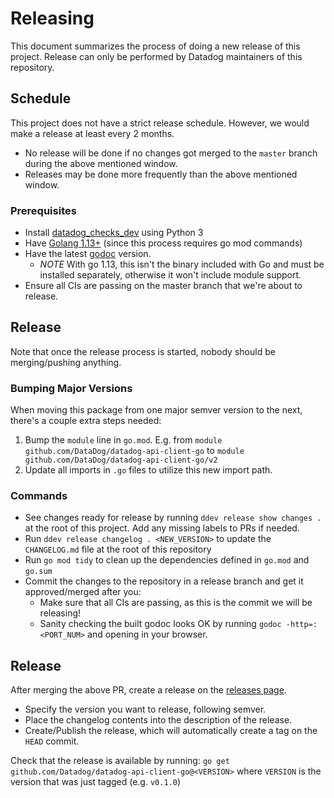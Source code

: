 # Releasing

This document summarizes the process of doing a new release of this project.
Release can only be performed by Datadog maintainers of this repository.

## Schedule
This project does not have a strict release schedule. However, we would make a release at least every 2 months.
  - No release will be done if no changes got merged to the `master` branch during the above mentioned window.
  - Releases may be done more frequently than the above mentioned window.

### Prerequisites
- Install [datadog_checks_dev](https://datadog-checks-base.readthedocs.io/en/latest/datadog_checks_dev.cli.html#installation) using Python 3
- Have [Golang 1.13+](https://golang.org/doc/install) (since this process requires go mod commands)
- Have the latest [godoc](https://github.com/golang/tools/tree/master/godoc) version.
    - *NOTE* With go 1.13, this isn't the binary included with Go and must be installed separately, otherwise it won't include module support.
- Ensure all CIs are passing on the master branch that we're about to release. 

## Release
Note that once the release process is started, nobody should be merging/pushing anything.

### Bumping Major Versions
When moving this package from one major semver version to the next, there's a couple extra steps needed:
1) Bump the `module` line in `go.mod`. E.g. from `module github.com/DataDog/datadog-api-client-go` to `module github.com/DataDog/datadog-api-client-go/v2`
2) Update all imports in `.go` files to utilize this new import path. 

### Commands

- See changes ready for release by running `ddev release show changes .` at the root of this project. Add any missing labels to PRs if needed.
- Run `ddev release changelog . <NEW_VERSION>` to update the `CHANGELOG.md` file at the root of this repository
- Run `go mod tidy` to clean up the dependencies defined in `go.mod` and `go.sum`
- Commit the changes to the repository in a release branch and get it approved/merged after you:
    - Make sure that all CIs are passing, as this is the commit we will be releasing!
    - Sanity checking the built godoc looks OK by running `godoc -http=:<PORT_NUM>` and opening in your browser.

## Release
After merging the above PR, create a release on the [releases page](https://github.com/DataDog/datadog-api-client-go/releases).
- Specify the version you want to release, following semver.
- Place the changelog contents into the description of the release.
- Create/Publish the release, which will automatically create a tag on the `HEAD` commit. 

Check that the release is available by running:
`go get github.com/Datadog/datadog-api-client-go@<VERSION>`
where `VERSION` is the version that was just tagged (e.g. `v0.1.0`)
